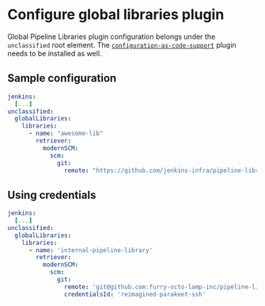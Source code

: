 # Configure global libraries plugin

Global Pipeline Libraries plugin configuration belongs under the `unclassified` root element.
The [`configuration-as-code-support`] plugin needs to be installed as well.

## Sample configuration

```yaml
jenkins:
  [...]
unclassified:
  globalLibraries:
    libraries:
      - name: "awesome-lib"
        retriever:
          modernSCM:
            scm:
              git:
                remote: "https://github.com/jenkins-infra/pipeline-library.git"
```

## Using credentials

```yaml
jenkins:
  [...]
unclassified:
  globalLibraries:
    libraries:
      - name: 'internal-pipeline-library'
        retriever:
          modernSCM:
            scm:
              git:
                remote: 'git@github.com:furry-octo-lamp-inc/pipeline-library.git'
                credentialsId: 'reimagined-parakeet-ssh'
```

[`configuration-as-code-support`]: https://plugins.jenkins.io/configuration-as-code-support/
